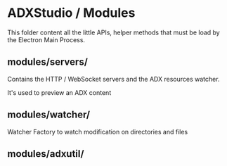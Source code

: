 # ADXStudio / Modules

This folder content all the little APIs, helper methods that must be load by the Electron Main Process.

## modules/servers/

Contains the HTTP / WebSocket servers and the ADX resources watcher.

It's used to preview an ADX content


## modules/watcher/

Watcher Factory to watch modification on directories and files

## modules/adxutil/
